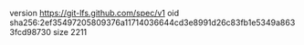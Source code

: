 version https://git-lfs.github.com/spec/v1
oid sha256:2ef35497205809376a11714036644cd3e8991d26c83fb1e5349a8633fcd98730
size 2211
